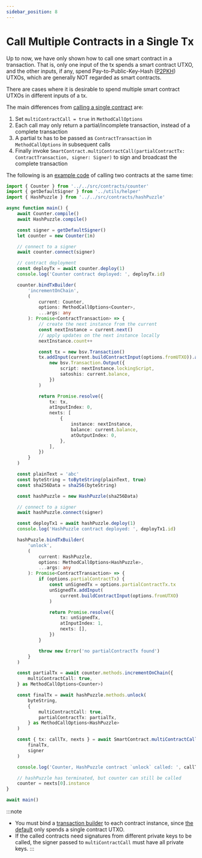 ```yaml
---
sidebar_position: 8
---
```


# Call Multiple Contracts in a Single Tx

Up to now, we have only shown how to call one smart contract in a transaction. That is, only one input of the tx spends a smart contract UTXO, and the other inputs, if any, spend Pay-to-Public-Key-Hash ([P2PKH](https://learnmeabitcoin.com/guide/p2pkh)) UTXOs, which are generally NOT regarded as smart contracts.

There are cases where it is desirable to spend multiple smart contract UTXOs in different inputs of a tx.

The main differences from [calling a single contract](../how-to-deploy-and-call-a-contract/how-to-deploy-and-call-a-contract.md#contract-call) are:

1. Set `multiContractCall = true` in `MethodCallOptions`
2. Each call may only return a partial/incomplete transaction, instead of a complete transaction
3. A partial tx has to be passed as `ContractTransaction` in `MethodCallOptions` in subsequent calls
4. Finally invoke `SmartContract.multiContractCall(partialContractTx: ContractTransaction, signer: Signer)` to sign and broadcast the complete transaction


The following is an [example code](https://github.com/sCrypt-Inc/boilerplate/blob/master/tests/testnet/multi_contracts_call.ts) of calling two contracts at the same time:


```ts
import { Counter } from '../../src/contracts/counter'
import { getDefaultSigner } from '../utils/helper'
import { HashPuzzle } from '../../src/contracts/hashPuzzle'

async function main() {
    await Counter.compile()
    await HashPuzzle.compile()

    const signer = getDefaultSigner()
    let counter = new Counter(1n)

    // connect to a signer
    await counter.connect(signer)

    // contract deployment
    const deployTx = await counter.deploy(1)
    console.log('Counter contract deployed: ', deployTx.id)

    counter.bindTxBuilder(
        'incrementOnChain',
        (
            current: Counter,
            options: MethodCallOptions<Counter>,
            ...args: any
        ): Promise<ContractTransaction> => {
            // create the next instance from the current
            const nextInstance = current.next()
            // apply updates on the next instance locally
            nextInstance.count++

            const tx = new bsv.Transaction()
            tx.addInput(current.buildContractInput(options.fromUTXO)).addOutput(
                new bsv.Transaction.Output({
                    script: nextInstance.lockingScript,
                    satoshis: current.balance,
                })
            )

            return Promise.resolve({
                tx: tx,
                atInputIndex: 0,
                nexts: [
                    {
                        instance: nextInstance,
                        balance: current.balance,
                        atOutputIndex: 0,
                    },
                ],
            })
        }
    )

    const plainText = 'abc'
    const byteString = toByteString(plainText, true)
    const sha256Data = sha256(byteString)

    const hashPuzzle = new HashPuzzle(sha256Data)

    // connect to a signer
    await hashPuzzle.connect(signer)

    const deployTx1 = await hashPuzzle.deploy(1)
    console.log('HashPuzzle contract deployed: ', deployTx1.id)

    hashPuzzle.bindTxBuilder(
        'unlock',
        (
            current: HashPuzzle,
            options: MethodCallOptions<HashPuzzle>,
            ...args: any
        ): Promise<ContractTransaction> => {
            if (options.partialContractTx) {
                const unSignedTx = options.partialContractTx.tx
                unSignedTx.addInput(
                    current.buildContractInput(options.fromUTXO)
                )

                return Promise.resolve({
                    tx: unSignedTx,
                    atInputIndex: 1,
                    nexts: [],
                })
            }

            throw new Error('no partialContractTx found')
        }
    )

    const partialTx = await counter.methods.incrementOnChain({
        multiContractCall: true,
    } as MethodCallOptions<Counter>)

    const finalTx = await hashPuzzle.methods.unlock(
        byteString,
        {
            multiContractCall: true,
            partialContractTx: partialTx,
        } as MethodCallOptions<HashPuzzle>
    )

    const { tx: callTx, nexts } = await SmartContract.multiContractCall(
        finalTx,
        signer
    )

    console.log('Counter, HashPuzzle contract `unlock` called: ', callTx.id)

    // hashPuzzle has terminated, but counter can still be called
    counter = nexts[0].instance
}

await main()

```



:::note
- You must bind a [transaction builder](../how-to-deploy-and-call-a-contract/how-to-deploy-and-call-a-contract.md#tx-builders) to each contract instance, since [the default](../how-to-deploy-and-call-a-contract/how-to-customize-a-contract-tx.md#customize-1) only spends a single contract UTXO.
- If the called contracts need signatures from different private keys to be called, the signer passed to `multiContractCall` must have all private keys.
:::

